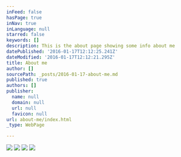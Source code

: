 ```yaml
---
inFeed: false
hasPage: true
inNav: true
inLanguage: null
starred: false
keywords: []
description: This is the about page showing some info about me
datePublished: '2016-01-17T12:12:25.241Z'
dateModified: '2016-01-17T12:12:21.295Z'
title: About me
author: []
sourcePath: _posts/2016-01-17-about-me.md
published: true
authors: []
publisher:
  name: null
  domain: null
  url: null
  favicon: null
url: about-me/index.html
_type: WebPage

---
```

![](https://s3-us-west-2.amazonaws.com/the-grid-img/p/b7a2a33e817e8ea3c86944838fa91ca348946f72.png)
![](https://the-grid-user-content.s3-us-west-2.amazonaws.com/a76e722c-3d19-4907-ab97-2d5ab589f27d.png)
![](https://the-grid-user-content.s3-us-west-2.amazonaws.com/02d07454-97ab-4469-8a09-664f93affb59.png)
![](https://s3-us-west-2.amazonaws.com/the-grid-img/p/9d2de5244116f0b3b0d48eda2aa744099c23b830.png)